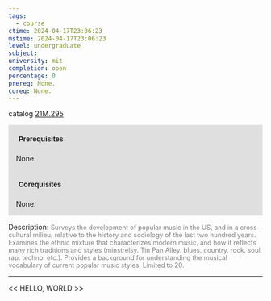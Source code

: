 ```yaml
---
tags:
  - course
ctime: 2024-04-17T23:06:23
mstime: 2024-04-17T23:06:23
level: undergraduate
subject: 
university: mit
completion: open
percentage: 0
prereq: None.
coreq: None.
---
```


catalog [21M.295](http://student.mit.edu/catalog/m21Ma.html#21M.295)

<span style="display: block; padding: 15px; background-color: rgb(100, 100, 100, 0.2);"><font id="m_prereq2527_0" style="display: block; font-family: Arial, sans-serif; font-weight: bold; padding: 5px">Prerequisites</font><br><span id="prereq2527_0">None.</span></span>
<span style="display: block; padding: 15px; background-color: rgb(100, 100, 100, 0.2);"><font id="m_coreq2527_0" style="display: block; font-family: Arial, sans-serif; font-weight: bold; padding: 5px">Corequisites</font><br><span id="coreq2527_0">None.</span></span>

<font style="">Description:</font>
<font style="color: grey; font-size: 0.8rem;">Surveys the development of popular music in the US, and in a cross-cultural milieu, relative to the history and sociology of the last two hundred years. Examines the ethnic mixture that characterizes modern music, and how it reflects many rich traditions and styles (minstrelsy, Tin Pan Alley, blues, country, rock, soul, rap, techno, etc.). Provides a background for understanding the musical vocabulary of current popular music styles. Limited to 20.</font>



---

<< HELLO, WORLD >>

